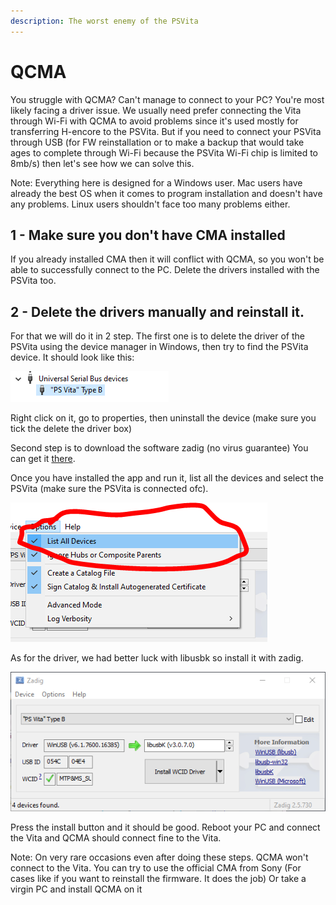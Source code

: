 ```yaml
---
description: The worst enemy of the PSVita
---
```


# QCMA

You struggle with QCMA? Can't manage to connect to your PC? You're most likely facing a driver issue. We usually need prefer connecting the Vita through Wi-Fi with QCMA to avoid problems since it's used mostly for transferring H-encore to the PSVita. But if you need to connect your PSVita through USB (for FW reinstallation or to make a backup that would take ages to complete through Wi-Fi because the PSVita Wi-Fi chip is limited to 8mb/s) then let's see how we can solve this.

Note: Everything here is designed for a Windows user. Mac users have already the best OS when it comes to program installation and doesn't have any problems. Linux users shouldn't face too many problems either.

## 1 - Make sure you don't have CMA installed

If you already installed CMA then it will conflict with QCMA, so you won't be able to successfully connect to the PC. Delete the drivers installed with the PSVita too.

## 2 - Delete the drivers manually and reinstall it.

For that we will do it in 2 step. The first one is to delete the driver of the PSVita using the device manager in Windows, then try to find the PSVita device. It should look like this:

![Get rid of this bad boy](<../.gitbook/assets/adda (1).PNG>)

Right click on it, go to properties, then uninstall the device (make sure you tick the delete the driver box)

Second step is to download the software zadig (no virus guarantee) You can get it [there](https://zadig.akeo.ie/).

Once you have installed the app and run it, list all the devices and select the PSVita (make sure the PSVita is connected ofc).

![First enable the list All devices option](<../.gitbook/assets/addaa (1).PNG>)

As for the driver, we had better luck with libusbk so install it with zadig.

![Sorry WinUsb, you won’t be missed](<../.gitbook/assets/li (1).PNG>)

Press the install button and it should be good. Reboot your PC and connect the Vita and QCMA should connect fine to the Vita.

Note: On very rare occasions even after doing these steps. QCMA won't connect to the Vita. You can try to use the official CMA from Sony (For cases like if you want to reinstall the firmware. It does the job) Or take a virgin PC and install QCMA on it

